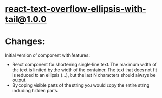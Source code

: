 # react-text-overflow-ellipsis-with-tail@1.0.0

# Changes:
Initial version of component with features:
- React component for shortening single-line text. The maximum width of the text is limited by the width of the container. 
The text that does not fit is reduced to an ellipsis (...), but the last N characters should always be output.
- By coping visible parts of the string you would copy the entire string including hidden parts.